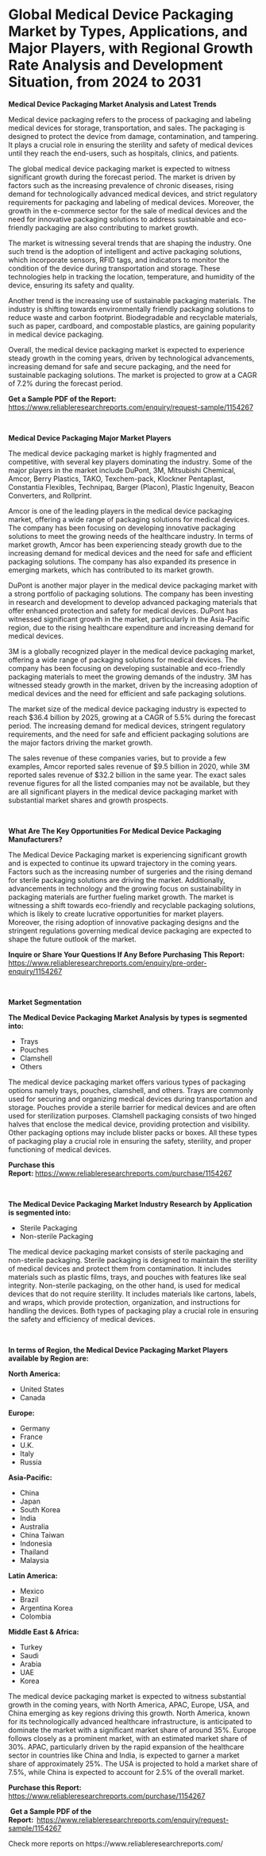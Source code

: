 <p><h1>Global Medical Device Packaging Market by Types, Applications, and Major Players, with Regional Growth Rate Analysis and Development Situation, from 2024 to 2031</h1></p><p><strong>Medical Device Packaging Market Analysis and Latest Trends</strong></p>
<p><p>Medical device packaging refers to the process of packaging and labeling medical devices for storage, transportation, and sales. The packaging is designed to protect the device from damage, contamination, and tampering. It plays a crucial role in ensuring the sterility and safety of medical devices until they reach the end-users, such as hospitals, clinics, and patients.</p><p>The global medical device packaging market is expected to witness significant growth during the forecast period. The market is driven by factors such as the increasing prevalence of chronic diseases, rising demand for technologically advanced medical devices, and strict regulatory requirements for packaging and labeling of medical devices. Moreover, the growth in the e-commerce sector for the sale of medical devices and the need for innovative packaging solutions to address sustainable and eco-friendly packaging are also contributing to market growth.</p><p>The market is witnessing several trends that are shaping the industry. One such trend is the adoption of intelligent and active packaging solutions, which incorporate sensors, RFID tags, and indicators to monitor the condition of the device during transportation and storage. These technologies help in tracking the location, temperature, and humidity of the device, ensuring its safety and quality.</p><p>Another trend is the increasing use of sustainable packaging materials. The industry is shifting towards environmentally friendly packaging solutions to reduce waste and carbon footprint. Biodegradable and recyclable materials, such as paper, cardboard, and compostable plastics, are gaining popularity in medical device packaging.</p><p>Overall, the medical device packaging market is expected to experience steady growth in the coming years, driven by technological advancements, increasing demand for safe and secure packaging, and the need for sustainable packaging solutions. The market is projected to grow at a CAGR of 7.2% during the forecast period.</p></p>
<p><strong>Get a Sample PDF of the Report:&nbsp;</strong> <a href="https://www.reliableresearchreports.com/enquiry/request-sample/1154267">https://www.reliableresearchreports.com/enquiry/request-sample/1154267</a></p>
<p>&nbsp;</p>
<p><strong>Medical Device Packaging Major Market Players</strong></p>
<p><p>The medical device packaging market is highly fragmented and competitive, with several key players dominating the industry. Some of the major players in the market include DuPont, 3M, Mitsubishi Chemical, Amcor, Berry Plastics, TAKO, Texchem-pack, Klockner Pentaplast, Constantia Flexibles, Technipaq, Barger (Placon), Plastic Ingenuity, Beacon Converters, and Rollprint.</p><p>Amcor is one of the leading players in the medical device packaging market, offering a wide range of packaging solutions for medical devices. The company has been focusing on developing innovative packaging solutions to meet the growing needs of the healthcare industry. In terms of market growth, Amcor has been experiencing steady growth due to the increasing demand for medical devices and the need for safe and efficient packaging solutions. The company has also expanded its presence in emerging markets, which has contributed to its market growth.</p><p>DuPont is another major player in the medical device packaging market with a strong portfolio of packaging solutions. The company has been investing in research and development to develop advanced packaging materials that offer enhanced protection and safety for medical devices. DuPont has witnessed significant growth in the market, particularly in the Asia-Pacific region, due to the rising healthcare expenditure and increasing demand for medical devices.</p><p>3M is a globally recognized player in the medical device packaging market, offering a wide range of packaging solutions for medical devices. The company has been focusing on developing sustainable and eco-friendly packaging materials to meet the growing demands of the industry. 3M has witnessed steady growth in the market, driven by the increasing adoption of medical devices and the need for efficient and safe packaging solutions.</p><p>The market size of the medical device packaging industry is expected to reach $36.4 billion by 2025, growing at a CAGR of 5.5% during the forecast period. The increasing demand for medical devices, stringent regulatory requirements, and the need for safe and efficient packaging solutions are the major factors driving the market growth.</p><p>The sales revenue of these companies varies, but to provide a few examples, Amcor reported sales revenue of $9.5 billion in 2020, while 3M reported sales revenue of $32.2 billion in the same year. The exact sales revenue figures for all the listed companies may not be available, but they are all significant players in the medical device packaging market with substantial market shares and growth prospects.</p></p>
<p>&nbsp;</p>
<p><strong>What Are The Key Opportunities For Medical Device Packaging Manufacturers?</strong></p>
<p><p>The Medical Device Packaging market is experiencing significant growth and is expected to continue its upward trajectory in the coming years. Factors such as the increasing number of surgeries and the rising demand for sterile packaging solutions are driving the market. Additionally, advancements in technology and the growing focus on sustainability in packaging materials are further fueling market growth. The market is witnessing a shift towards eco-friendly and recyclable packaging solutions, which is likely to create lucrative opportunities for market players. Moreover, the rising adoption of innovative packaging designs and the stringent regulations governing medical device packaging are expected to shape the future outlook of the market.</p></p>
<p><strong>Inquire or Share Your Questions If Any Before Purchasing This Report:</strong> <a href="https://www.reliableresearchreports.com/enquiry/pre-order-enquiry/1154267">https://www.reliableresearchreports.com/enquiry/pre-order-enquiry/1154267</a></p>
<p>&nbsp;</p>
<p><strong>Market Segmentation</strong></p>
<p><strong>The Medical Device Packaging Market Analysis by types is segmented into:</strong></p>
<p><ul><li>Trays</li><li>Pouches</li><li>Clamshell</li><li>Others</li></ul></p>
<p><p>The medical device packaging market offers various types of packaging options namely trays, pouches, clamshell, and others. Trays are commonly used for securing and organizing medical devices during transportation and storage. Pouches provide a sterile barrier for medical devices and are often used for sterilization purposes. Clamshell packaging consists of two hinged halves that enclose the medical device, providing protection and visibility. Other packaging options may include blister packs or boxes. All these types of packaging play a crucial role in ensuring the safety, sterility, and proper functioning of medical devices.</p></p>
<p><strong>Purchase this Report:&nbsp;</strong><a href="https://www.reliableresearchreports.com/purchase/1154267">https://www.reliableresearchreports.com/purchase/1154267</a></p>
<p>&nbsp;</p>
<p><strong>The Medical Device Packaging Market Industry Research by Application is segmented into:</strong></p>
<p><ul><li>Sterile Packaging</li><li>Non-sterile Packaging</li></ul></p>
<p><p>The medical device packaging market consists of sterile packaging and non-sterile packaging. Sterile packaging is designed to maintain the sterility of medical devices and protect them from contamination. It includes materials such as plastic films, trays, and pouches with features like seal integrity. Non-sterile packaging, on the other hand, is used for medical devices that do not require sterility. It includes materials like cartons, labels, and wraps, which provide protection, organization, and instructions for handling the devices. Both types of packaging play a crucial role in ensuring the safety and efficiency of medical devices.</p></p>
<p>&nbsp;</p>
<p><strong>In terms of Region, the Medical Device Packaging Market Players available by Region are:</strong></p>
<p>
    <p> <strong> North America: </strong>
        <ul>
            <li>United States</li>
            <li>Canada</li>
        </ul>
        </p> 
    <p> <strong> Europe: </strong>
        <ul>
            <li>Germany</li>
            <li>France</li>
            <li>U.K.</li>
            <li>Italy</li>
            <li>Russia</li>
        </ul>
        </p> 
    <p> <strong> Asia-Pacific: </strong>
        <ul>
            <li>China</li>
            <li>Japan</li>
            <li>South Korea</li>
            <li>India</li>
            <li>Australia</li>
            <li>China Taiwan</li>
            <li>Indonesia</li>
            <li>Thailand</li>
            <li>Malaysia</li>
        </ul>
        </p> 
    <p> <strong> Latin America: </strong>
        <ul>
            <li>Mexico</li>
            <li>Brazil</li>
            <li>Argentina Korea</li>
            <li>Colombia</li>
        </ul>
        </p> 
    <p> <strong> Middle East & Africa: </strong>
        <ul>
            <li>Turkey</li>
            <li>Saudi</li>
            <li>Arabia</li>
            <li>UAE</li>
            <li>Korea</li>
        </ul>
    </p>
    </p>
<p><p>The medical device packaging market is expected to witness substantial growth in the coming years, with North America, APAC, Europe, USA, and China emerging as key regions driving this growth. North America, known for its technologically advanced healthcare infrastructure, is anticipated to dominate the market with a significant market share of around 35%. Europe follows closely as a prominent market, with an estimated market share of 30%. APAC, particularly driven by the rapid expansion of the healthcare sector in countries like China and India, is expected to garner a market share of approximately 25%. The USA is projected to hold a market share of 7.5%, while China is expected to account for 2.5% of the overall market.</p></p>
<p><strong>Purchase this Report: </strong><a href="https://www.reliableresearchreports.com/purchase/1154267">https://www.reliableresearchreports.com/purchase/1154267</a></p>
<p>&nbsp;<strong>Get a Sample PDF of the Report:&nbsp;&nbsp;</strong><a href="https://www.reliableresearchreports.com/enquiry/request-sample/1154267">https://www.reliableresearchreports.com/enquiry/request-sample/1154267</a></p>
<p><strong></strong></p>
<p>Check more reports on https://www.reliableresearchreports.com/</p>